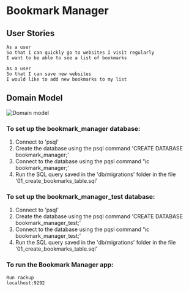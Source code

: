 # Bookmark Manager 

## User Stories

```
As a user
So that I can quickly go to websites I visit regularly
I want to be able to see a list of bookmarks
```
```
As a user
So that I can save new websites 
I would like to add new bookmarks to my list
```

## Domain Model

![Domain model](https://github.com/makersacademy/course/raw/main/bookmark_manager/images/bookmark_manager_1.png)

### To set up the bookmark_manager database:
1. Connect to 'psql'
2. Create the database using the psql command 'CREATE DATABASE bookmark_manager;'
3. Connect to the database using the pqsl command '\c bookmark_manager;'
4. Run the SQL query saved in the 'db/migrations' folder in the file '01_create_bookmarks_table.sql'

### To set up the bookmark_manager_test database:
1. Connect to 'psql'
2. Create the database using the psql command 'CREATE DATABASE bookmark_manager_test;'
3. Connect to the database using the pqsl command '\c bookmark_manager_test;'
4. Run the SQL query saved in the 'db/migrations' folder in the file '01_create_bookmarks_table.sql'

### To run the Bookmark Manager app:
```
Run rackup
localhost:9292
```